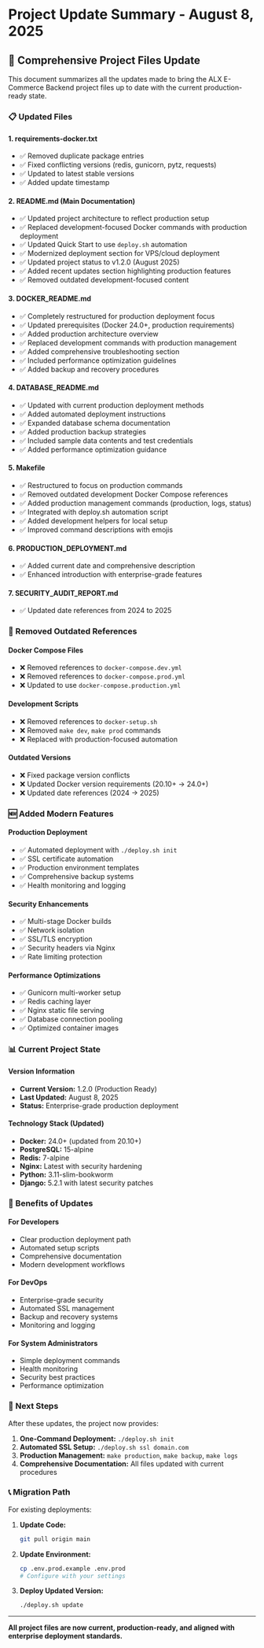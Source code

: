 # Project Update Summary - August 8, 2025

## 🔄 Comprehensive Project Files Update

This document summarizes all the updates made to bring the ALX E-Commerce Backend project files up to date with the current production-ready state.

### 📋 Updated Files

#### 1. **requirements-docker.txt**
- ✅ Removed duplicate package entries
- ✅ Fixed conflicting versions (redis, gunicorn, pytz, requests)
- ✅ Updated to latest stable versions
- ✅ Added update timestamp

#### 2. **README.md** (Main Documentation)
- ✅ Updated project architecture to reflect production setup
- ✅ Replaced development-focused Docker commands with production deployment
- ✅ Updated Quick Start to use `deploy.sh` automation
- ✅ Modernized deployment section for VPS/cloud deployment
- ✅ Updated project status to v1.2.0 (August 2025)
- ✅ Added recent updates section highlighting production features
- ✅ Removed outdated development-focused content

#### 3. **DOCKER_README.md**
- ✅ Completely restructured for production deployment focus
- ✅ Updated prerequisites (Docker 24.0+, production requirements)
- ✅ Added production architecture overview
- ✅ Replaced development commands with production management
- ✅ Added comprehensive troubleshooting section
- ✅ Included performance optimization guidelines
- ✅ Added backup and recovery procedures

#### 4. **DATABASE_README.md**
- ✅ Updated with current production deployment methods
- ✅ Added automated deployment instructions
- ✅ Expanded database schema documentation
- ✅ Added production backup strategies
- ✅ Included sample data contents and test credentials
- ✅ Added performance optimization guidance

#### 5. **Makefile**
- ✅ Restructured to focus on production commands
- ✅ Removed outdated development Docker Compose references
- ✅ Added production management commands (production, logs, status)
- ✅ Integrated with deploy.sh automation script
- ✅ Added development helpers for local setup
- ✅ Improved command descriptions with emojis

#### 6. **PRODUCTION_DEPLOYMENT.md**
- ✅ Added current date and comprehensive description
- ✅ Enhanced introduction with enterprise-grade features

#### 7. **SECURITY_AUDIT_REPORT.md**
- ✅ Updated date references from 2024 to 2025

### 🚫 Removed Outdated References

#### Docker Compose Files
- ❌ Removed references to `docker-compose.dev.yml`
- ❌ Removed references to `docker-compose.prod.yml`
- ❌ Updated to use `docker-compose.production.yml`

#### Development Scripts
- ❌ Removed references to `docker-setup.sh`
- ❌ Removed `make dev`, `make prod` commands
- ❌ Replaced with production-focused automation

#### Outdated Versions
- ❌ Fixed package version conflicts
- ❌ Updated Docker version requirements (20.10+ → 24.0+)
- ❌ Updated date references (2024 → 2025)

### 🆕 Added Modern Features

#### Production Deployment
- ✅ Automated deployment with `./deploy.sh init`
- ✅ SSL certificate automation
- ✅ Production environment templates
- ✅ Comprehensive backup systems
- ✅ Health monitoring and logging

#### Security Enhancements
- ✅ Multi-stage Docker builds
- ✅ Network isolation
- ✅ SSL/TLS encryption
- ✅ Security headers via Nginx
- ✅ Rate limiting protection

#### Performance Optimizations
- ✅ Gunicorn multi-worker setup
- ✅ Redis caching layer
- ✅ Nginx static file serving
- ✅ Database connection pooling
- ✅ Optimized container images

### 📊 Current Project State

#### Version Information
- **Current Version:** 1.2.0 (Production Ready)
- **Last Updated:** August 8, 2025
- **Status:** Enterprise-grade production deployment

#### Technology Stack (Updated)
- **Docker:** 24.0+ (updated from 20.10+)
- **PostgreSQL:** 15-alpine
- **Redis:** 7-alpine
- **Nginx:** Latest with security hardening
- **Python:** 3.11-slim-bookworm
- **Django:** 5.2.1 with latest security patches

### 🎯 Benefits of Updates

#### For Developers
- Clear production deployment path
- Automated setup scripts
- Comprehensive documentation
- Modern development workflows

#### For DevOps
- Enterprise-grade security
- Automated SSL management
- Backup and recovery systems
- Monitoring and logging

#### For System Administrators
- Simple deployment commands
- Health monitoring
- Security best practices
- Performance optimization

### 🚀 Next Steps

After these updates, the project now provides:

1. **One-Command Deployment:** `./deploy.sh init`
2. **Automated SSL Setup:** `./deploy.sh ssl domain.com`
3. **Production Management:** `make production`, `make backup`, `make logs`
4. **Comprehensive Documentation:** All files updated with current procedures

### 📞 Migration Path

For existing deployments:

1. **Update Code:**
   ```bash
   git pull origin main
   ```

2. **Update Environment:**
   ```bash
   cp .env.prod.example .env.prod
   # Configure with your settings
   ```

3. **Deploy Updated Version:**
   ```bash
   ./deploy.sh update
   ```

---

**All project files are now current, production-ready, and aligned with enterprise deployment standards.**
